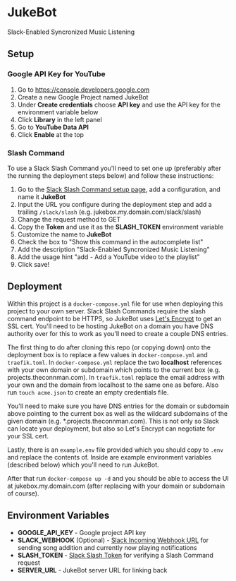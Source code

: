 # JukeBot
Slack-Enabled Syncronized Music Listening

## Setup
### Google API Key for YouTube
1. Go to https://console.developers.google.com
1. Create a new Google Project named JukeBot
1. Under **Create credentials** choose **API key** and use the API key for the environment variable below
1. Click **Library** in the left panel
1. Go to **YouTube Data API**
1. Click **Enable** at the top

### Slash Command
To use a Slack Slash Command you'll need to set one up (preferably after the running the deployment steps below) and follow these instructions:

1. Go to the [Slack Slash Command setup page](https://my.slack.com/apps/A0F82E8CA-slash-commands), add a configuration, and name it **JukeBot**
1. Input the URL you configure during the deployment step and add a trailing `/slack/slash` (e.g. jukebox.my.domain.com/slack/slash)
1. Change the request method to GET
1. Copy the **Token** and use it as the **SLASH_TOKEN** environment variable
1. Customize the name to **JukeBot**
1. Check the box to "Show this command in the autocomplete list"
1. Add the description "Slack-Enabled Syncronized Music Listening"
1. Add the usage hint "add <youtube-url> - Add a YouTube video to the playlist"
1. Click save!

## Deployment
Within this project is a `docker-compose.yml` file for use when deploying this project to your own server. Slack Slash Commands require the slash command endpoint to be HTTPS, so JukeBot uses [Let's Encrypt](https://letsencrypt.org/) to get an SSL cert. You'll need to be hosting JukeBot on a domain you have DNS authority over for this to work as you'll need to create a couple DNS entries.

The first thing to do after cloning this repo (or copying down) onto the deployment box is to replace a few values in `docker-compose.yml` and `traefik.toml`. In `docker-compose.yml` replace the two **localhost** references with your own domain or subdomain which points to the current box (e.g. projects.theconnman.com). In `traefik.toml` replace the email address with your own and the domain from localhost to the same one as before. Also run `touch acme.json` to create an empty credentials file.

You'll need to make sure you have DNS entries for the domain or subdomain above pointing to the current box as well as the wildcard subdomains of the given domain (e.g. \*.projects.theconnman.com). This is not only so Slack can locate your deployment, but also so Let's Encrypt can negotiate for your SSL cert.

Lastly, there is an `example.env` file provided which you should copy to `.env` and replace the contents of. Inside are example environment variables (described below) which you'll need to run JukeBot.

After that run `docker-compose up -d` and you should be able to access the UI at jukebox.my.domain.com (after replacing with your domain or subdomain of course).

## Environment Variables
- **GOOGLE_API_KEY** - Google project API key
- **SLACK_WEBHOOK** (Optional) - [Slack Incoming Webhook URL](https://my.slack.com/apps/A0F7XDUAZ-incoming-webhooks) for sending song addition and currently now playing notifications
- **SLASH_TOKEN** - [Slack Slash Token](https://my.slack.com/apps/A0F82E8CA-slash-commands) for verifying a Slash Command request
- **SERVER_URL** - JukeBot server URL for linking back
